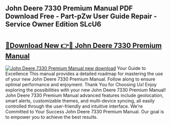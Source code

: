 ## John Deere 7330 Premium Manual PDF Download Free - Part-pZw User Guide Repair - Service Owner Edition SLcU6

# <h2><a href="http://bc94618.oget.top/?id=John+Deere+7330+Premium+Manual">🔗Download New 👉🔴 John Deere 7330 Premium Manual</a></h2>

[![John Deere 7330 Premium Manual new download](https://i.imgur.com/5g1atiW.png)](http://bc94618.oget.top/?id=John+Deere+7330+Premium+Manual)
Your Guide to Excellence This manual provides a detailed roadmap for mastering the use of your new John Deere 7330 Premium Manual. Follow along to ensure optimal performance and enjoyment. Thank You for Choosing Us! Enjoy exploring the possibilities with your new John Deere 7330 Premium Manual! John Deere 7330 Premium Manual advanced features include geolocation, smart alerts, customizable themes, and multi-device syncing, all easily controlled through the user-friendly and intuitive interface. We're Committed to Your Success John Deere 7330 Premium Manual. Our goal is to empower you to achieve the best results.
